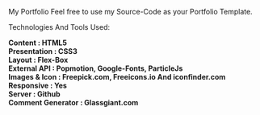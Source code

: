 My Portfolio 
Feel free to use my Source-Code as your Portfolio Template.  

Technologies And Tools Used:

**Content             : HTML5  
Presentation        : CSS3  
Layout              : Flex-Box  
External API        : Popmotion, Google-Fonts, ParticleJs    
Images & Icon       : Freepick.com, Freeicons.io And iconfinder.com  
Responsive          : Yes  
Server              : Github  
Comment Generator   : Glassgiant.com**  
    
